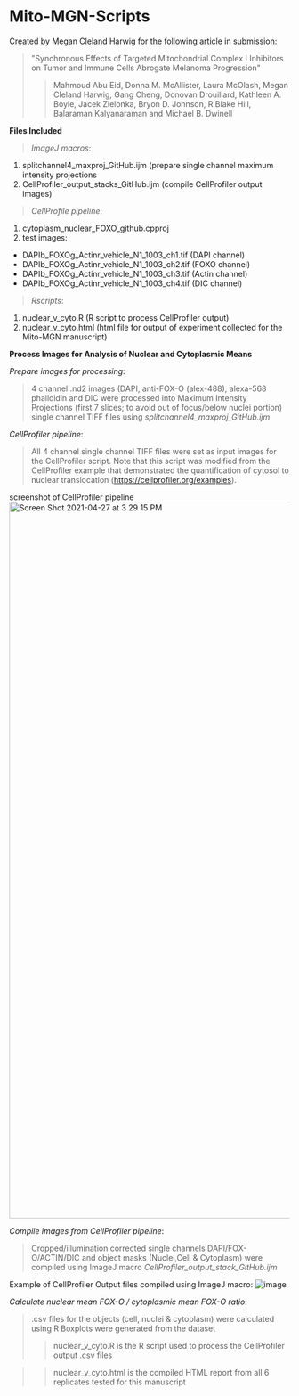 # Mito-MGN-Scripts 
Created by Megan Cleland Harwig for the following article in submission:
> "Synchronous Effects of Targeted Mitochondrial Complex I Inhibitors on Tumor and Immune Cells Abrogate Melanoma Progression"
>>Mahmoud Abu Eid, Donna M. McAllister, Laura McOlash, Megan Cleland Harwig, Gang Cheng,  Donovan Drouillard, Kathleen A. Boyle, Jacek Zielonka, Bryon D. Johnson, R Blake Hill, Balaraman Kalyanaraman and Michael B. Dwinell


**Files Included**
>*ImageJ macros*:
1. splitchannel4_maxproj_GitHub.ijm (prepare single channel maximum intensity projections
2. CellProfiler_output_stacks_GitHub.ijm (compile CellProfiler output images)</li>

>*CellProfile pipeline*:
1. cytoplasm_nuclear_FOXO_github.cpproj</li>
2. test images: 
  * DAPIb_FOXOg_Actinr_vehicle_N1_1003_ch1.tif (DAPI channel)
  * DAPIb_FOXOg_Actinr_vehicle_N1_1003_ch2.tif (FOXO channel)
  * DAPIb_FOXOg_Actinr_vehicle_N1_1003_ch3.tif (Actin channel)
  * DAPIb_FOXOg_Actinr_vehicle_N1_1003_ch4.tif (DIC channel)
 
>*Rscripts*:
1.  nuclear_v_cyto.R (R script to process CellProfiler output)
2.  nuclear_v_cyto.html (html file for output of experiment collected for the Mito-MGN manuscript)

**Process Images for Analysis of Nuclear and Cytoplasmic Means**

*Prepare images for processing*: 
>4 channel .nd2 images (DAPI, anti-FOX-O (alex-488), alexa-568 phalloidin and DIC were processed into Maximum Intensity Projections (first 7 slices; to avoid out of focus/below nuclei portion) single channel TIFF files using *splitchannel4_maxproj_GitHub.ijm*
  
*CellProfiler pipeline*: 
>All 4 channel single channel TIFF files were set as input images for the CellProfiler script. Note that this script was modified from the CellProfiler example that demonstrated the quantification of cytosol to nuclear translocation (https://cellprofiler.org/examples). 

screenshot of CellProfiler pipeline
<img width="1287" alt="Screen Shot 2021-04-27 at 3 29 15 PM" src="https://user-images.githubusercontent.com/34748371/116308700-74ee9a00-a76d-11eb-8a1c-834547f30916.png">


*Compile images from CellProfiler pipeline*:
>Cropped/illumination corrected single channels DAPI/FOX-O/ACTIN/DIC and object masks (Nuclei,Cell & Cytoplasm) were compiled using ImageJ macro *CellProfiler_output_stack_GitHub.ijm*

Example of CellProfiler Output files compiled using ImageJ macro:
![image](https://user-images.githubusercontent.com/34748371/115754563-ef7c7b80-a361-11eb-8320-79e5caad6542.png)

*Calculate nuclear mean FOX-O / cytoplasmic mean FOX-O ratio*: 
>.csv files for the objects (cell, nuclei & cytoplasm) were calculated using R
> Boxplots were generated from the dataset
>> nuclear_v_cyto.R is the R script used to process the CellProfiler output .csv files

>> nuclear_v_cyto.html is the compiled HTML report from all 6 replicates tested for this manuscript
 

